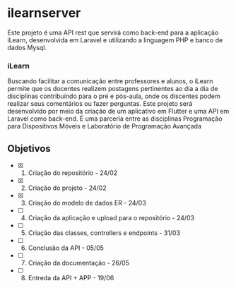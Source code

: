 # ilearnserver

Este projeto é uma API rest que servirá como back-end para a aplicação iLearn, desenvolvida em Laravel e utilizando a linguagem PHP e banco de dados Mysql.

### iLearn

Buscando facilitar a comunicação entre professores e alunos, o iLearn permite que os docentes realizem postagens pertinentes ao dia a dia de disciplinas contribuindo para o pré e pós-aula, onde os discentes podem realizar seus comentários ou fazer perguntas. Este projeto será desenvolvido por meio da criação de um aplicativo em Flutter e uma API em Laravel como back-end. É uma parceria entre as disciplinas Programação para Dispositivos Móveis e Laboratório de Programação Avançada

## Objetivos
- [x] 1. Criação do repositório - 24/02
- [x] 2. Criação do projeto - 24/02
- [x] 3. Criação do modelo de dados ER - 24/03
- [ ] 4. Criação da aplicação e upload para o repositório - 24/03
- [ ] 5. Criação das classes, controllers e endpoints - 31/03
- [ ] 6. Conclusão da API - 05/05
- [ ] 7. Criação da documentação - 26/05
- [ ] 8. Entreda da API + APP - 19/06
